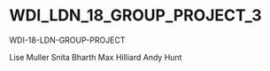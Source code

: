 # WDI_LDN_18_GROUP_PROJECT_3
WDI-18-LDN-GROUP-PROJECT


Lise Muller
Snita Bharth
Max Hilliard
Andy Hunt
